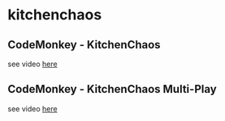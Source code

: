 # kitchenchaos

## CodeMonkey - KitchenChaos  

see video [here](https://youtu.be/AmGSEH7QcDg?t=21374)

## CodeMonkey - KitchenChaos Multi-Play  
see video [here](https://www.youtube.com/watch?v=7glCsF9fv3s&list=PLzDRvYVwl53sSmEcIgZyDzrc0Smpq_9fN)




